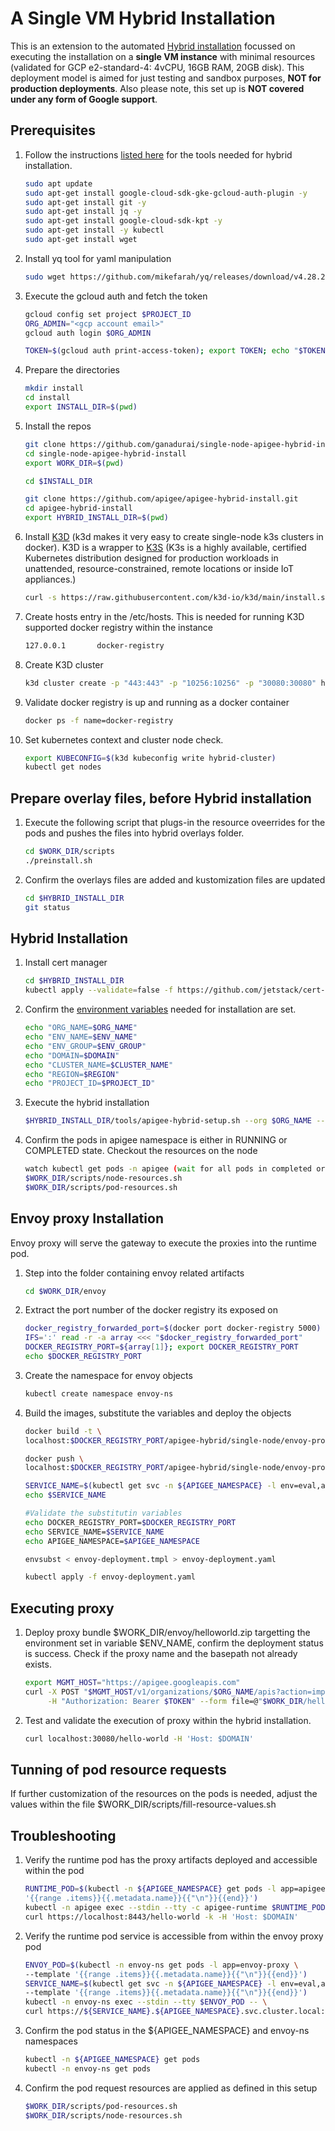 # A Single VM Hybrid Installation

This is an extension to the automated [Hybrid installation](https://cloud.google.com/apigee/docs/hybrid/preview/new-install-user-guide) focussed on executing the installation on a **single VM instance** with minimal resources (validated for GCP e2-standard-4: 4vCPU, 16GB RAM, 20GB disk). This deployment model is aimed for just  testing and sandbox purposes, **NOT for production deployments**. Also please note, this set up is **NOT covered under any form of Google support**. 

## Prerequisites

1. Follow the instructions [listed here](https://cloud.google.com/apigee/docs/hybrid/preview/new-install-user-guide#prerequisites1) for the tools needed for hybrid installation. 
    ```bash
    sudo apt update
    sudo apt-get install google-cloud-sdk-gke-gcloud-auth-plugin -y
    sudo apt-get install git -y
    sudo apt-get install jq -y
    sudo apt-get install google-cloud-sdk-kpt -y
    sudo apt-get install -y kubectl
    sudo apt-get install wget
    ```

1. Install yq tool for yaml manipulation
    ```bash
    sudo wget https://github.com/mikefarah/yq/releases/download/v4.28.2/yq_linux_amd64.tar.gz -O - |  tar xz && sudo mv yq_linux_amd64 /usr/bin/yq
    ```

1. Execute the gcloud auth and fetch the token
    ```bash
    gcloud config set project $PROJECT_ID
    ORG_ADMIN="<gcp account email>"
    gcloud auth login $ORG_ADMIN

    TOKEN=$(gcloud auth print-access-token); export TOKEN; echo "$TOKEN"
    ```

1. Prepare the directories
    ```bash
    mkdir install 
    cd install
    export INSTALL_DIR=$(pwd)
    ```
    
1. Install the repos 
    ```bash
    git clone https://github.com/ganadurai/single-node-apigee-hybrid-install.git
    cd single-node-apigee-hybrid-install
    export WORK_DIR=$(pwd)
    
    cd $INSTALL_DIR  
    
    git clone https://github.com/apigee/apigee-hybrid-install.git
    cd apigee-hybrid-install
    export HYBRID_INSTALL_DIR=$(pwd)
    ```

1. Install [K3D](https://k3d.io/) (k3d makes it very easy to create single-node k3s clusters in docker). K3D is a wrapper to [K3S](https://k3s.io/) (K3s is a highly available, certified Kubernetes distribution designed for production workloads in unattended, resource-constrained, remote locations or inside IoT appliances.) 
    ```bash
    curl -s https://raw.githubusercontent.com/k3d-io/k3d/main/install.sh | bash
    ```
  
1. Create hosts entry in the /etc/hosts. This is needed for running K3D supported docker registry within the instance
    ```bash
    127.0.0.1       docker-registry
    ```

1. Create K3D cluster
    ```bash
    k3d cluster create -p "443:443" -p "10256:10256" -p "30080:30080" hybrid-cluster --registry-create docker-registry 
    ```
    
1. Validate docker registry is up and running as a docker container
    ```bash
    docker ps -f name=docker-registry
    ```
    
1. Set kubernetes context and cluster node check.
    ```bash
    export KUBECONFIG=$(k3d kubeconfig write hybrid-cluster)
    kubectl get nodes
    ```

## Prepare overlay files, before Hybrid installation

1. Execute the following script that plugs-in the resource oveerrides for the pods and pushes the files into hybrid overlays folder.
    ```bash
    cd $WORK_DIR/scripts
    ./preinstall.sh
    ```
1. Confirm the overlays files are added and kustomization files are updated
    ```bash
    cd $HYBRID_INSTALL_DIR
    git status
    ```

## Hybrid Installation

1. Install cert manager
    ```bash
    cd $HYBRID_INSTALL_DIR
    kubectl apply --validate=false -f https://github.com/jetstack/cert-manager/releases/download/v1.7.2/cert-manager.yaml
    ```
  
1. Confirm the [environment variables](https://cloud.google.com/apigee/docs/hybrid/preview/new-install-user-guide#common-variables-used-in-this-guide) needed for installation are set. 
    ```bash
    echo "ORG_NAME=$ORG_NAME"
    echo "ENV_NAME=$ENV_NAME"
    echo "ENV_GROUP=$ENV_GROUP"
    echo "DOMAIN=$DOMAIN"
    echo "CLUSTER_NAME=$CLUSTER_NAME"
    echo "REGION=$REGION"
    echo "PROJECT_ID=$PROJECT_ID" 
    ```

1. Execute the hybrid installation 
    ```bash
    $HYBRID_INSTALL_DIR/tools/apigee-hybrid-setup.sh --org $ORG_NAME --env $ENV_NAME --envgroup $ENV_GROUP --ingress-domain $DOMAIN --cluster-name $CLUSTER_NAME --cluster-region $REGION --gcp-project-id $PROJECT_ID  --setup-all --verbose 
    ```

1. Confirm the pods in apigee namespace is either in RUNNING or COMPLETED state. Checkout the resources on the node
    ```bash
    watch kubectl get pods -n apigee (wait for all pods in completed or running state)
    $WORK_DIR/scripts/node-resources.sh
    $WORK_DIR/scripts/pod-resources.sh
    ```

## Envoy proxy Installation
Envoy proxy will serve the gateway to execute the proxies into the runtime pod.

1. Step into the folder containing envoy related artifacts
    ```bash
    cd $WORK_DIR/envoy
    ```

1. Extract the port number of the docker registry its exposed on
    ```bash
    docker_registry_forwarded_port=$(docker port docker-registry 5000)
    IFS=':' read -r -a array <<< "$docker_registry_forwarded_port"
    DOCKER_REGISTRY_PORT=${array[1]}; export DOCKER_REGISTRY_PORT
    echo $DOCKER_REGISTRY_PORT
    ```

1. Create the namespace for envoy objects
    ```bash
    kubectl create namespace envoy-ns
    ```
    
1. Build the images, substitute the variables and deploy the objects
    ```bash
    docker build -t \
    localhost:$DOCKER_REGISTRY_PORT/apigee-hybrid/single-node/envoy-proxy:v1 .

    docker push \
    localhost:$DOCKER_REGISTRY_PORT/apigee-hybrid/single-node/envoy-proxy:v1

    SERVICE_NAME=$(kubectl get svc -n ${APIGEE_NAMESPACE} -l env=eval,app=apigee-runtime --template '{{range .items}}{{.metadata.name}}{{"\n"}}{{end}}')
    echo $SERVICE_NAME
    
    #Validate the substitutin variables
    echo DOCKER_REGISTRY_PORT=$DOCKER_REGISTRY_PORT
    echo SERVICE_NAME=$SERVICE_NAME
    echo APIGEE_NAMESPACE=$APIGEE_NAMESPACE
    
    envsubst < envoy-deployment.tmpl > envoy-deployment.yaml

    kubectl apply -f envoy-deployment.yaml
    ```
    
## Executing proxy 

1. Deploy proxy bundle $WORK_DIR/envoy/helloworld.zip targetting the environment set in variable $ENV_NAME, confirm the deployment status is success. Check if the proxy name and the basepath not already exists.
    ```bash
    export MGMT_HOST="https://apigee.googleapis.com"
    curl -X POST "$MGMT_HOST/v1/organizations/$ORG_NAME/apis?action=import&name=helloworld" \
         -H "Authorization: Bearer $TOKEN" --form file=@"$WORK_DIR/helloworld.zip"
    ```

1. Test and validate the execution of proxy within the hybrid installation. 
    ```bash
    curl localhost:30080/hello-world -H 'Host: $DOMAIN'
    ```

## Tunning of pod resource requests

If further customization of the resources on the pods is needed, adjust the values within the file $WORK_DIR/scripts/fill-resource-values.sh

## Troubleshooting

1. Verify the runtime pod has the proxy artifacts deployed and accessible within the pod
    ```bash
    RUNTIME_POD=$(kubectl -n ${APIGEE_NAMESPACE} get pods -l app=apigee-runtime --template \
    '{{range .items}}{{.metadata.name}}{{"\n"}}{{end}}')
    kubectl -n apigee exec --stdin --tty -c apigee-runtime $RUNTIME_POD -- \
    curl https://localhost:8443/hello-world -k -H 'Host: $DOMAIN'
    ```
    
1. Verify the runtime pod service is accessible from within the envoy proxy pod
    ```bash
    ENVOY_POD=$(kubectl -n envoy-ns get pods -l app=envoy-proxy \
    --template '{{range .items}}{{.metadata.name}}{{"\n"}}{{end}}')
    SERVICE_NAME=$(kubectl get svc -n ${APIGEE_NAMESPACE} -l env=eval,app=apigee-runtime \
    --template '{{range .items}}{{.metadata.name}}{{"\n"}}{{end}}')
    kubectl -n envoy-ns exec --stdin --tty $ENVOY_POD -- \
    curl https://${SERVICE_NAME}.${APIGEE_NAMESPACE}.svc.cluster.local:8443/hello-world -k -H 'Host: $DOMAIN'
    ```
    
1. Confirm the pod status in the ${APIGEE_NAMESPACE} and envoy-ns namespaces
    ```bash
    kubectl -n ${APIGEE_NAMESPACE} get pods
    kubectl -n envoy-ns get pods
    ```

1. Confirm the pod request resources are applied as defined in this setup
    ```bash
    $WORK_DIR/scripts/pod-resources.sh
    $WORK_DIR/scripts/node-resources.sh
    ```